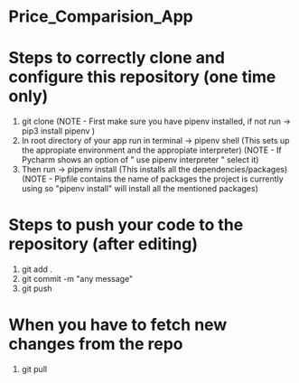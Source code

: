 # Price_Comparision_App

# Steps to correctly clone and configure this repository (one time only)
1. git clone <http-link>
  (NOTE - First make sure you have pipenv installed, if not run -> pip3 install pipenv )
2. In root directory of your app run in terminal -> pipenv shell (This sets up the appropiate environment and the appropiate interpreter)
  (NOTE - If Pycharm shows an option of " use pipenv interpreter " select it)
3. Then run -> pipenv install (This installs all the dependencies/packages)
  (NOTE - Pipfile contains the name of packages the project is currently using so "pipenv install" will install all the mentioned packages)
  

# Steps to push your code to the repository (after editing)
1) git add .
2) git commit -m "any message"
3) git push


# When you have to fetch new changes from the repo
1) git pull
